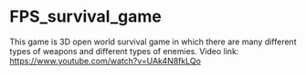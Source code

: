 # FPS_survival_game
This game is 3D open world survival game in which there are many different types of weapons and  different types of enemies.
Video link: https://www.youtube.com/watch?v=UAk4N8fkLQo
